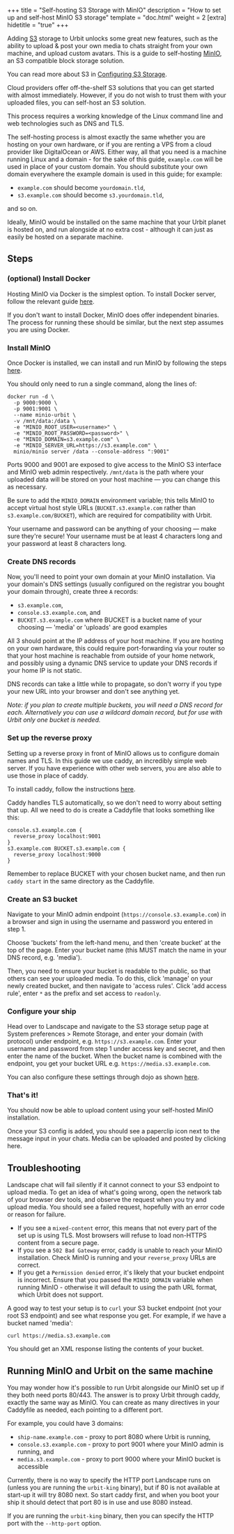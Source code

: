 +++
title = "Self-hosting S3 Storage with MinIO"
description = "How to set up and self-host MinIO S3 storage"
template = "doc.html"
weight = 2
[extra]
hidetitle = "true"
+++

Adding [S3](https://aws.amazon.com/s3/) storage to Urbit unlocks some great new features, such as the ability to upload & post your own media to chats straight from your own machine, and upload custom avatars. This is a guide to self-hosting [MinIO](https://min.io), an S3 compatible block storage solution.

You can read more about S3 in [Configuring S3 Storage](/using/os/s3).

Cloud providers offer off-the-shelf S3 solutions that you can get started with almost immediately. However, if you do not wish to trust them with your uploaded files, you can self-host an S3 solution.

This process requires a working knowledge of the Linux command line and web technologies such as DNS and TLS.

The self-hosting process is almost exactly the same whether you are hosting on your own hardware, or if you are renting a VPS from a cloud provider like DigitalOcean or AWS. Either way, all that you need is a machine running Linux and a domain - for the sake of this guide, `example.com` will be used in place of your custom domain. You should substitute your own domain everywhere the example domain is used in this guide; for example:

- `example.com` should become `yourdomain.tld`,
- `s3.example.com` should become `s3.yourdomain.tld`,

and so on.

Ideally, MinIO would be installed on the same machine that your Urbit planet is hosted on, and run alongside at no extra cost - although it can just as easily be hosted on a separate machine.

## Steps

### (optional) Install Docker

Hosting MinIO via Docker is the simplest option. To install Docker server, follow the relevant guide [here](https://docs.docker.com/engine/install/#server).

If you don't want to install Docker, MinIO does offer independent binaries. The process for running these should be similar, but the next step assumes you are using Docker.

### Install MinIO

Once Docker is installed, we can install and run MinIO by following the steps [here](https://docs.min.io/docs/minio-docker-quickstart-guide.html).

You should only need to run a single command, along the lines of:

```
docker run -d \
  -p 9000:9000 \
  -p 9001:9001 \
  --name minio-urbit \
  -v /mnt/data:/data \
  -e "MINIO_ROOT_USER=<username>" \
  -e "MINIO_ROOT_PASSWORD=<password>" \
  -e "MINIO_DOMAIN=s3.example.com" \
  -e "MINIO_SERVER_URL=https://s3.example.com" \
  minio/minio server /data --console-address ":9001"
```

Ports 9000 and 9001 are exposed to give access to the MinIO S3 interface and MinIO web admin respectively. `/mnt/data` is the path where your uploaded data will be stored on your host machine — you can change this as necessary.

Be sure to add the `MINIO_DOMAIN` environment variable; this tells MinIO to accept virtual host style URLs (`BUCKET.s3.example.com` rather than `s3.example.com/BUCKET`), which are required for compatibility with Urbit.

Your username and password can be anything of your choosing — make sure they're secure! Your username must be at least 4 characters long and your password at least 8 characters long.

### Create DNS records

Now, you'll need to point your own domain at your MinIO installation. Via your domain's DNS settings (usually configured on the registrar you bought your domain through), create three `A` records:

- `s3.example.com`,
- `console.s3.example.com`, and
- `BUCKET.s3.example.com` where BUCKET is a bucket name of your choosing — 'media' or 'uploads' are good examples

All 3 should point at the IP address of your host machine. If you are hosting on your own hardware, this could require port-forwarding via your router so that your host machine is reachable from outside of your home network, and possibly using a dynamic DNS service to update your DNS records if your home IP is not static.

DNS records can take a little while to propagate, so don't worry if you type your new URL into your browser and don't see anything yet.

_Note: if you plan to create multiple buckets, you will need a DNS record for each. Alternatively you can use a wildcard domain record, but for use with Urbit only one bucket is needed._

### Set up the reverse proxy

Setting up a reverse proxy in front of MinIO allows us to configure domain names and TLS. In this guide we use caddy, an incredibly simple web server. If you have experience with other web servers, you are also able to use those in place of caddy.

To install caddy, follow the instructions [here](https://caddyserver.com/docs/install).

Caddy handles TLS automatically, so we don't need to worry about setting that up. All we need to do is create a Caddyfile that looks something like this:

```
console.s3.example.com {
  reverse_proxy localhost:9001
}
s3.example.com BUCKET.s3.example.com {
  reverse_proxy localhost:9000
}
```

Remember to replace BUCKET with your chosen bucket name, and then run `caddy start` in the same directory as the Caddyfile.

### Create an S3 bucket

Navigate to your MinIO admin endpoint (`https://console.s3.example.com`) in a browser and sign in using the username and password you entered in step 1.

Choose 'buckets' from the left-hand menu, and then 'create bucket' at the top of the page. Enter your bucket name (this MUST match the name in your DNS record, e.g. 'media').

Then, you need to ensure your bucket is readable to the public, so that others can see your uploaded media. To do this, click 'manage' on your newly created bucket, and then navigate to 'access rules'. Click 'add access rule', enter `*` as the prefix and set access to `readonly`.

### Configure your ship

Head over to Landscape and navigate to the S3 storage setup page at System preferences > Remote Storage, and enter your domain (with protocol) under endpoint, e.g. `https://s3.example.com`. Enter your username and password from step 1 under access key and secret, and then enter the name of the bucket. When the bucket name is combined with the endpoint, you get your bucket URL e.g. `https://media.s3.example.com`.

You can also configure these settings through dojo as shown [here](/using/os/s3).

### That's it!

You should now be able to upload content using your self-hosted MinIO installation.

Once your S3 config is added, you should see a paperclip icon next to the message input in your chats. Media can be uploaded and posted by clicking here.

## Troubleshooting

Landscape chat will fail silently if it cannot connect to your S3 endpoint to upload media. To get an idea of what's going wrong, open the network tab of your browser dev tools, and observe the request when you try and upload media. You should see a failed request, hopefully with an error code or reason for failure.

- If you see a `mixed-content` error, this means that not every part of the set up is using TLS. Most browsers will refuse to load non-HTTPS content from a secure page.
- If you see a `502 Bad Gateway` error, caddy is unable to reach your MinIO installation. Check MinIO is running and your `reverse_proxy` URLs are correct.
- If you get a `Permission denied` error, it's likely that your bucket endpoint is incorrect. Ensure that you passed the `MINIO_DOMAIN` variable when running MinIO - otherwise it will default to using the path URL format, which Urbit does not support.

A good way to test your setup is to `curl` your S3 bucket endpoint (not your root S3 endpoint) and see what response you get. For example, if we have a bucket named 'media':

```
curl https://media.s3.example.com
```

You should get an XML response listing the contents of your bucket.

## Running MinIO and Urbit on the same machine

You may wonder how it's possible to run Urbit alongside our MinIO set up if they both need ports 80/443. The answer is to proxy Urbit through caddy, exactly the same way as MinIO. You can create as many directives in your Caddyfile as needed, each pointing to a different port.

For example, you could have 3 domains:

- `ship-name.example.com` - proxy to port 8080 where Urbit is running,
- `console.s3.example.com` - proxy to port 9001 where your MinIO admin is running, and
- `media.s3.example.com` - proxy to port 9000 where your MinIO bucket is accessible

Currently, there is no way to specify the HTTP port Landscape runs on (unless you are running the `urbit-king` binary), but if 80 is not available at start-up it will try 8080 next. So start caddy first, and when you boot your ship it should detect that port 80 is in use and use 8080 instead.

If you are running the `urbit-king` binary, then you can specify the HTTP port with the `--http-port` option.
